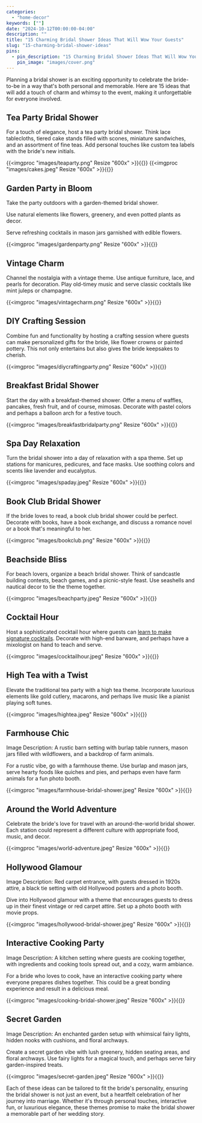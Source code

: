 ```yaml
---
categories:
  - "home-decor"
keywords: [""]
date: "2024-10-12T00:00:00-04:00"
description: ""
title: "15 Charming Bridal Shower Ideas That Will Wow Your Guests"
slug: "15-charming-bridal-shower-ideas"
pins:
  - pin_description: "15 Charming Bridal Shower Ideas That Will Wow Your Guests"
    pin_image: "images/cover.png"
---
```



Planning a bridal shower is an exciting opportunity to celebrate the bride-to-be in a way that's both personal and memorable. Here are 15 ideas that will add a touch of charm and whimsy to the event, making it unforgettable for everyone involved.

## Tea Party Bridal Shower
For a touch of elegance, host a tea party bridal shower. Think lace tablecloths, tiered cake stands filled with scones, miniature sandwiches, and an assortment of fine teas. Add personal touches like custom tea labels with the bride's new initials.

{{<imgproc "images/teaparty.png" Resize "600x" >}}{{</imgproc>}} 
{{<imgproc "images/cakes.jpeg" Resize "600x" >}}{{</imgproc>}} 


## Garden Party in Bloom

Take the party outdoors with a garden-themed bridal shower. 

Use natural elements like flowers, greenery, and even potted plants as decor. 

Serve refreshing cocktails in mason jars garnished with edible flowers.

{{<imgproc "images/gardenparty.png" Resize "600x" >}}{{</imgproc>}} 

## Vintage Charm
Channel the nostalgia with a vintage theme. Use antique furniture, lace, and pearls for decoration. Play old-timey music and serve classic cocktails like mint juleps or champagne.

{{<imgproc "images/vintagecharm.png" Resize "600x" >}}{{</imgproc>}} 


## DIY Crafting Session
Combine fun and functionality by hosting a crafting session where guests can make personalized gifts for the bride, like flower crowns or painted pottery. This not only entertains but also gives the bride keepsakes to cherish.

{{<imgproc "images/diycraftingparty.png" Resize "600x" >}}{{</imgproc>}} 

## Breakfast Bridal Shower
Start the day with a breakfast-themed shower. Offer a menu of waffles, pancakes, fresh fruit, and of course, mimosas. Decorate with pastel colors and perhaps a balloon arch for a festive touch.

{{<imgproc "images/breakfastbridalparty.png" Resize "600x" >}}{{</imgproc>}} 

## Spa Day Relaxation
Turn the bridal shower into a day of relaxation with a spa theme. Set up stations for manicures, pedicures, and face masks. Use soothing colors and scents like lavender and eucalyptus.

{{<imgproc "images/spaday.jpeg" Resize "600x" >}}{{</imgproc>}} 


## Book Club Bridal Shower
If the bride loves to read, a book club bridal shower could be perfect. Decorate with books, have a book exchange, and discuss a romance novel or a book that's meaningful to her.

{{<imgproc "images/bookclub.png" Resize "600x" >}}{{</imgproc>}} 


## Beachside Bliss
For beach lovers, organize a beach bridal shower. Think of sandcastle building contests, beach games, and a picnic-style feast. Use seashells and nautical decor to tie the theme together.

{{<imgproc "images/beachparty.jpeg" Resize "600x" >}}{{</imgproc>}} 


## Cocktail Hour
Host a sophisticated cocktail hour where guests can [learn to make signature cocktails](https://www.puredrinkology.com). Decorate with high-end barware, and perhaps have a mixologist on hand to teach and serve.

{{<imgproc "images/cocktailhour.jpeg" Resize "600x" >}}{{</imgproc>}} 


## High Tea with a Twist
Elevate the traditional tea party with a high tea theme. Incorporate luxurious elements like gold cutlery, macarons, and perhaps live music like a pianist playing soft tunes.

{{<imgproc "images/hightea.jpeg" Resize "600x" >}}{{</imgproc>}} 

## Farmhouse Chic
Image Description: A rustic barn setting with burlap table runners, mason jars filled with wildflowers, and a backdrop of farm animals.

For a rustic vibe, go with a farmhouse theme. Use burlap and mason jars, serve hearty foods like quiches and pies, and perhaps even have farm animals for a fun photo booth.

{{<imgproc "images/farmhouse-bridal-shower.jpeg" Resize "600x" >}}{{</imgproc>}} 

## Around the World Adventure
Celebrate the bride's love for travel with an around-the-world bridal shower. Each station could represent a different culture with appropriate food, music, and decor.

{{<imgproc "images/world-adventure.jpeg" Resize "600x" >}}{{</imgproc>}} 

## Hollywood Glamour
Image Description: Red carpet entrance, with guests dressed in 1920s attire, a black tie setting with old Hollywood posters and a photo booth.

Dive into Hollywood glamour with a theme that encourages guests to dress up in their finest vintage or red carpet attire. Set up a photo booth with movie props.

{{<imgproc "images/hollywood-bridal-shower.jpeg" Resize "600x" >}}{{</imgproc>}} 

## Interactive Cooking Party
Image Description: A kitchen setting where guests are cooking together, with ingredients and cooking tools spread out, and a cozy, warm ambiance.

For a bride who loves to cook, have an interactive cooking party where everyone prepares dishes together. This could be a great bonding experience and result in a delicious meal.

{{<imgproc "images/cooking-bridal-shower.jpeg" Resize "600x" >}}{{</imgproc>}} 


## Secret Garden
Image Description: An enchanted garden setup with whimsical fairy lights, hidden nooks with cushions, and floral archways.

Create a secret garden vibe with lush greenery, hidden seating areas, and floral archways. Use fairy lights for a magical touch, and perhaps serve fairy garden-inspired treats.

{{<imgproc "images/secret-garden.jpeg" Resize "600x" >}}{{</imgproc>}} 


Each of these ideas can be tailored to fit the bride's personality, ensuring the bridal shower is not just an event, but a heartfelt celebration of her journey into marriage. Whether it's through personal touches, interactive fun, or luxurious elegance, these themes promise to make the bridal shower a memorable part of her wedding story. 